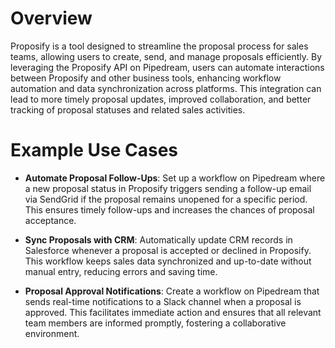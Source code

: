 # Overview

Proposify is a tool designed to streamline the proposal process for sales teams, allowing users to create, send, and manage proposals efficiently. By leveraging the Proposify API on Pipedream, users can automate interactions between Proposify and other business tools, enhancing workflow automation and data synchronization across platforms. This integration can lead to more timely proposal updates, improved collaboration, and better tracking of proposal statuses and related sales activities.

# Example Use Cases

- **Automate Proposal Follow-Ups**: Set up a workflow on Pipedream where a new proposal status in Proposify triggers sending a follow-up email via SendGrid if the proposal remains unopened for a specific period. This ensures timely follow-ups and increases the chances of proposal acceptance.

- **Sync Proposals with CRM**: Automatically update CRM records in Salesforce whenever a proposal is accepted or declined in Proposify. This workflow keeps sales data synchronized and up-to-date without manual entry, reducing errors and saving time.

- **Proposal Approval Notifications**: Create a workflow on Pipedream that sends real-time notifications to a Slack channel when a proposal is approved. This facilitates immediate action and ensures that all relevant team members are informed promptly, fostering a collaborative environment.
